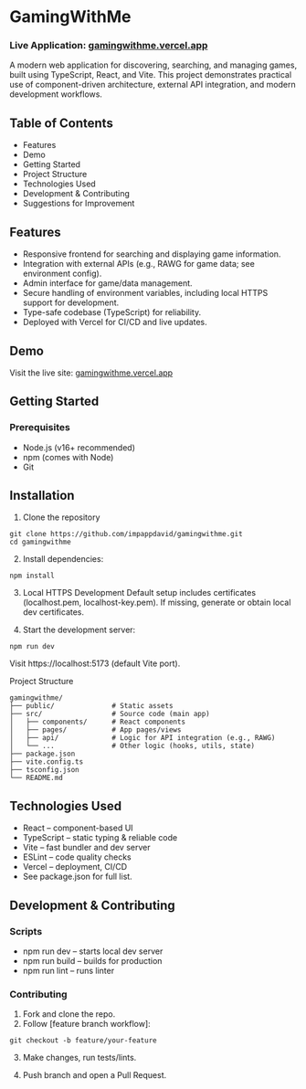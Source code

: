 # GamingWithMe
### Live Application: [gamingwithme.vercel.app](https://gamingwithme.vercel.app/)

A modern web application for discovering, searching, and managing games, built using TypeScript, React, and Vite. This project demonstrates practical use of component-driven architecture, external API integration, and modern development workflows.

## Table of Contents
- Features
- Demo
- Getting Started
- Project Structure
- Technologies Used
- Development & Contributing
- Suggestions for Improvement

## Features
- Responsive frontend for searching and displaying game information.
- Integration with external APIs (e.g., RAWG for game data; see environment config).
- Admin interface for game/data management.
- Secure handling of environment variables, including local HTTPS support for development.
- Type-safe codebase (TypeScript) for reliability.
- Deployed with Vercel for CI/CD and live updates.

## Demo
Visit the live site: [gamingwithme.vercel.app](https://gamingwithme.vercel.app/)

## Getting Started
### Prerequisites
- Node.js (v16+ recommended)
- npm (comes with Node)
- Git

## Installation

1. Clone the repository
  ```
  git clone https://github.com/impappdavid/gamingwithme.git
  cd gamingwithme
  
  ```
2. Install dependencies:
```
npm install
```

3. Local HTTPS Development
Default setup includes certificates (localhost.pem, localhost-key.pem).
If missing, generate or obtain local dev certificates.

4. Start the development server:

```
npm run dev
```
Visit https://localhost:5173 (default Vite port).

Project Structure
```
gamingwithme/
├── public/              # Static assets
├── src/                 # Source code (main app)
│   ├── components/      # React components
│   ├── pages/           # App pages/views
│   ├── api/             # Logic for API integration (e.g., RAWG)
│   └── ...              # Other logic (hooks, utils, state)
├── package.json
├── vite.config.ts
├── tsconfig.json
└── README.md
```
## Technologies Used
- React – component-based UI
- TypeScript – static typing & reliable code
- Vite – fast bundler and dev server
- ESLint – code quality checks
- Vercel – deployment, CI/CD
- See package.json for full list.

## Development & Contributing
### Scripts
- npm run dev – starts local dev server
- npm run build – builds for production
- npm run lint – runs linter

### Contributing
1. Fork and clone the repo.
2. Follow [feature branch workflow]:
```
git checkout -b feature/your-feature
```
3. Make changes, run tests/lints.

4. Push branch and open a Pull Request.
